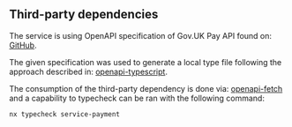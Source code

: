 ## Third-party dependencies

The service is using OpenAPI specification of Gov.UK Pay API found on: [GitHub][1].

The given specification was used to generate a local type file following the approach described in: [openapi-typescript][2].

The consumption of the third-party dependency is done via: [openapi-fetch][3] and a capability to typecheck can be ran with the following command:

```
nx typecheck service-payment
```

[1]: https://github.com/alphagov/pay-publicapi/blob/master/openapi/publicapi_spec.json
[2]: https://github.com/openapi-ts/openapi-typescript/tree/main/packages/openapi-typescript#basic-usage
[3]: https://github.com/openapi-ts/openapi-typescript/tree/main/packages/openapi-fetch#-setup
